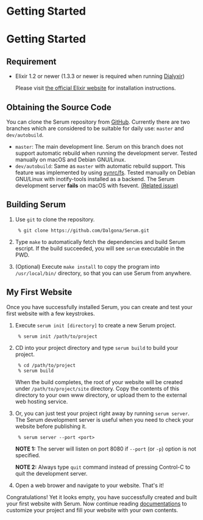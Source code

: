 # Getting Started

# Getting Started

## Requirement

* Elixir 1.2 or newer (1.3.3 or newer is required when running
  [Dialyxir](https://github.com/jeremyjh/dialyxir)&#x29;

    Please visit [the official Elixir website](http://elixir-lang.org) for
    installation instructions.

## Obtaining the Source Code

You can clone the Serum repository from
[GitHub](https://github.com/Dalgona/Serum). Currently there are two branches
which are considered to be suitable for daily use: `master` and
`dev/autobuild`.

* `master`: The main development line. Serum on this branch does not support
automatic rebuild when running the development server. Tested manually on
macOS and Debian GNU/Linux.
* `dev/autobuild`: Same as `master` with automatic rebuild support. This
feature was implemented by using [synrc/fs](https://github.com/synrc/fs).
Tested manually on Debian GNU/Linux with inotify-tools installed as a backend.
The Serum development server **fails** on macOS with fsevent.
[(Related issue)](https://github.com/Dalgona/Serum/issues/3)

## Building Serum

1. Use `git` to clone the repository.

        % git clone https://github.com/Dalgona/Serum.git

2. Type `make` to automatically fetch the dependencies and build Serum escript.
If the build succeeded, you will see `serum` executable in the PWD.

3. (Optional) Execute `make install` to copy the program into `/usr/local/bin/`
directory, so that you can use Serum from anywhere.

## My First Website

Once you have successfully installed Serum, you can create and test your first
website with a few keystrokes.

1. Execute `serum init [directory]` to create a new Serum project.

        % serum init /path/to/project

2. CD into your project directory and type `serum build` to build your project.

        % cd /path/to/project
        % serum build

    When the build completes, the root of your website will be created under
    `/path/to/project/site` directory. Copy the contents of this directory to
    your own www directory, or upload them to the external web hosting service.

3. Or, you can just test your project right away by running `serum server`.
The Serum development server is useful when you need to check your website
before publishing it.

        % serum server --port <port>

    **NOTE 1:** The server will listen on port 8080 if `--port` (or `-p`)
    option is not specified.

    **NOTE 2:** Always type `quit` command instead of pressing Control-C to
    quit the development server.

4. Open a web brower and navigate to your website. That's it!

Congratulations! Yet it looks empty, you have successfully created and built
your first website with Serum. Now continue reading
[documentations](%pages:docs/index) to customize your project and fill your
website with your own contents.

